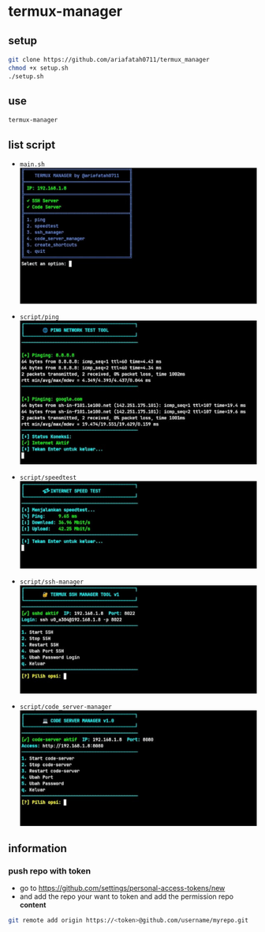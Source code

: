 # termux-manager

## setup
```bash
git clone https://github.com/ariafatah0711/termux_manager
chmod +x setup.sh
./setup.sh
```

## use
```bash
termux-manager
```

## list script
- ```main.sh``` \
  ![alt text](img/__1__.jpg)

- ```script/ping``` \
  ![alt text](img/__2__.jpg)

- ```script/speedtest``` \
  ![alt text](img/__3__.jpg)

- ```script/ssh-manager``` \
![alt text](img/__4__.jpg)

- ```script/code_server-manager``` \
  ![alt text](img/__5__.jpg)

## information
### push repo with token
- go to https://github.com/settings/personal-access-tokens/new
- and add the repo your want to token and add the permission repo **content**
```bash
git remote add origin https://<token>@github.com/username/myrepo.git
```
